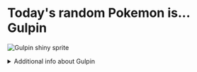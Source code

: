 # Today's random Pokemon is... Gulpin

![Gulpin shiny sprite](https://raw.githubusercontent.com/PokeAPI/sprites/master/sprites/pokemon/shiny/316.png)

<details>
<summary>Additional info about Gulpin</summary>

| srpite type | image |
|------|------|
| back_default | ![Gulpin back_default sprite](https://raw.githubusercontent.com/PokeAPI/sprites/master/sprites/pokemon/back/316.png) |
| back_female | ![Gulpin back_female sprite](https://raw.githubusercontent.com/PokeAPI/sprites/master/sprites/pokemon/back/female/316.png) |
| back_shiny | ![Gulpin back_shiny sprite](https://raw.githubusercontent.com/PokeAPI/sprites/master/sprites/pokemon/back/shiny/316.png) |
| back_shiny_female | ![Gulpin back_shiny_female sprite](https://raw.githubusercontent.com/PokeAPI/sprites/master/sprites/pokemon/back/shiny/female/316.png) |
| front_default | ![Gulpin front_default sprite](https://raw.githubusercontent.com/PokeAPI/sprites/master/sprites/pokemon/316.png) |
| front_female | ![Gulpin front_female sprite](https://raw.githubusercontent.com/PokeAPI/sprites/master/sprites/pokemon/female/316.png) |
| front_shiny_female | ![Gulpin front_shiny_female sprite](https://raw.githubusercontent.com/PokeAPI/sprites/master/sprites/pokemon/shiny/female/316.png) | </details>